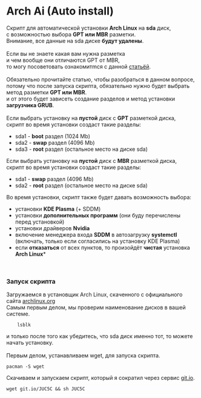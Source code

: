 # Arch Ai (Auto install)

Скрипт для автоматической установки **Arch Linux** на **sda** диск,<br/>
с возможностью выбора **GPT или MBR** разметки.<br/>
Внимание, все данные на sda диске **будут удалены**.<br/>
<br/>
Если вы не знаете какая вам нужна разметка<br/>
и чем вообще они отличаются GPT от MBR,<br/>
то могу посоветовать ознакомитmся с данной [статьёй](https://losst.ru/chem-otlichaetsya-mbr-ot-gpt "Losst.ru Чем отличается GPT от MBR").<br/>
<br/>
Обязательно прочитайте статью, чтобы разобраться в данном вопросе,<br/>
потому что после запуска скрипта, обязательно нужно будет выбрать метод разметки **GPT или MBR**.<br/>
и от этого будет зависеть создание разделов и метод установки **загрузчика GRUB**.<br/>
<br/>
Если выбрать установку на **пустой** диск с **GPT** разметкой диска,<br/>
скрипт во время установки создаст такие разделы:<br/>
- sda1 - **boot** раздел (1024 Mb)<br/>
- sda2 - **swap** раздел  (4096 Mb)<br/>
- sda3 - **root** раздел (остальное место на диске sda)<br/>

Если выбрать установку на **пустой** диск с **MBR** разметкой диска,<br/>
скрипт во время установки создаст такие разделы:<br/>
- sda1 - **swap** раздел  (4096 Mb)<br/>
- sda2 - **root** раздел (остальное место на диске sda)<br/>

Во время установки, скрипт также будет давать возможность выбора:<br/>
- установки **KDE Plasma** (+ SDDM)<br/>
- установки **дополнительных программ** (они буду перечислены перед установкой)<br/>
- установки драйверов **Nvidia**<br/>
- включение менеджера входа **SDDM** в автозагрузку **systemctl**<br/>
(включать, только если согласились на установку KDE Plasma)<br/>
- если **отказаться** от всех пунктов, то произойдёт **чистая** установка **Arch Linux***<br/>
<br/>

### Запуск скрипта <br/>

Загружаемся в установщик Arch Linux, скаченного с официального сайта [archlinux.org](https://www.archlinux.org/download/) <br/>
Самым первым делом, мы проверим наименование дисков в вашей системе.<br/>

        lsblk
и только после того как убедитесь, что sda диск именно тот, то можете начать установку.<br/>
<br/>
Первым делом, устанавливаем wget, для запуска скрипта.<br/>

    pacman -S wget  
Скачиваем и запускаем скрипт, который я сократил через сервис [git.io](http://git.io "git.io").<br/>

    wget git.io/JUC5C && sh JUC5C
